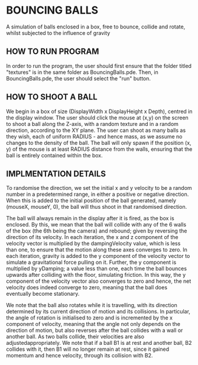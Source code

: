 # BOUNCING BALLS
A simulation of balls enclosed in a box, free to bounce, collide and rotate, whilst subjected to the influence of gravity

## HOW TO RUN PROGRAM
In order to run the program, the user should first ensure that the folder titled "textures" is in the same folder as BouncingBalls.pde. Then, in BouncingBalls.pde, the user should select the "run" button.

## HOW TO SHOOT A BALL
We begin in a box of size (DisplayWidth x DisplayHeight x Depth), centred in the display window. The user should click the mouse at (x,y) on the screen to shoot a ball along the Z-axis, with a random texture and in a random direction, according to the XY plane. The user can shoot as many balls as they wish, each of uniform RADIUS - and hence mass, as we assume no changes to the density of the ball. The ball will only spawn if the position (x, y) of the mouse is at least RADIUS distance from the walls, ensuring that the ball is entirely contained within the box. 

## IMPLMENTATION DETAILS
To randomise the direction, we set the initial x and y velocity to be a random number in a predetermined range, in either a positive or negative direction. When this is added to the initial position of the ball generated, namely (mouseX, mouseY, 0), the ball will thus shoot in that randomised direction.

The ball will always remain in the display after it is fired, as the box is enclosed. By this, we mean that the ball will collide with any of the 6 walls of the box (the 6th being the camera) and rebound; given by reversing the direction of its velocity. In each iteration, the x and z component of the velocity vector is multiplied by the dampingVelocity value, which is less than one, to ensure that the motion along these axes converges to zero. In each iteration, gravity is added to the y component of the velocity vector to simulate a gravitational force pulling on it. Further, the y component is multiplied by yDamping; a value less than one, each time the ball bounces upwards after colliding with the floor, simulating friction. In this way, the y component of the velocity vector also converges to zero and hence, the net velocity does indeed converge to zero, meaning that the ball does eventually become stationary.

We note that the ball also rotates while it is travelling, with its direction determined by its current direction of motion and its collisions. In particular, the angle of rotation is initialised to zero and is incremented by the x component of velocity, meaning that the angle not only depends on the direction of motion, but also reverses after the ball collides with a wall or another ball. As two balls collide, their velocities are also adjustedappropriately. We note that if a ball B1 is at rest and another ball, B2 collides with it, then B1 will no longer remain at rest, since it gained momentum and hence velocity, through its collision with B2.
